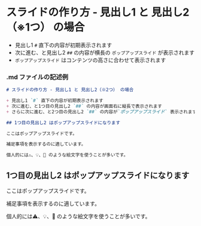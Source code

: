 # スライドの作り方 - 見出し1 と 見出し2（※1つ） の場合

+ 見出し1 `#` 直下の内容が初期表示されます
+ 次に進む、と見出し2 `##` の内容が横長の `ポップアップスライド` が表示されます
+ `ポップアップスライド`  はコンテンツの高さに合わせて表示されます

### .md ファイルの記述例

```md
# スライドの作り方 - 見出し1 と 見出し2（※2つ） の場合

+ 見出し1 `#` 直下の内容が初期表示されます
+ 次に進む、と1つ目の見出し2 `##` の内容が画面右に縦長で表示されます
+ さらに次に進む、と2つ目の見出し2 `##` の内容が`ポップアップスライド` 表示されます

## 1つ目の見出し2 はポップアップスライドになります

ここはポップアップスライドです。

補足事項を表示するのに適しています。

個人的には⚠️、💡、💬 のような絵文字を使うことが多いです。
```

## 1つ目の見出し2 はポップアップスライドになります

ここはポップアップスライドです。

補足事項を表示するのに適しています。

個人的には⚠️、💡、💬 のような絵文字を使うことが多いです。

